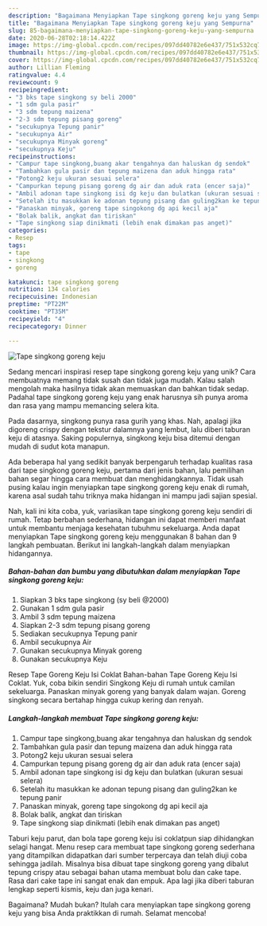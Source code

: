 ```yaml
---
description: "Bagaimana Menyiapkan Tape singkong goreng keju yang Sempurna"
title: "Bagaimana Menyiapkan Tape singkong goreng keju yang Sempurna"
slug: 85-bagaimana-menyiapkan-tape-singkong-goreng-keju-yang-sempurna
date: 2020-06-28T02:18:14.422Z
image: https://img-global.cpcdn.com/recipes/097dd40782e6e437/751x532cq70/tape-singkong-goreng-keju-foto-resep-utama.jpg
thumbnail: https://img-global.cpcdn.com/recipes/097dd40782e6e437/751x532cq70/tape-singkong-goreng-keju-foto-resep-utama.jpg
cover: https://img-global.cpcdn.com/recipes/097dd40782e6e437/751x532cq70/tape-singkong-goreng-keju-foto-resep-utama.jpg
author: Lillian Fleming
ratingvalue: 4.4
reviewcount: 9
recipeingredient:
- "3 bks tape singkong sy beli 2000"
- "1 sdm gula pasir"
- "3 sdm tepung maizena"
- "2-3 sdm tepung pisang goreng"
- "secukupnya Tepung panir"
- "secukupnya Air"
- "secukupnya Minyak goreng"
- "secukupnya Keju"
recipeinstructions:
- "Campur tape singkong,buang akar tengahnya dan haluskan dg sendok"
- "Tambahkan gula pasir dan tepung maizena dan aduk hingga rata"
- "Potong2 keju ukuran sesuai selera"
- "Campurkan tepung pisang goreng dg air dan aduk rata (encer saja)"
- "Ambil adonan tape singkong isi dg keju dan bulatkan (ukuran sesuai selera)"
- "Setelah itu masukkan ke adonan tepung pisang dan guling2kan ke tepung panir"
- "Panaskan minyak, goreng tape singokong dg api kecil aja"
- "Bolak balik, angkat dan tiriskan"
- "Tape singkong siap dinikmati (lebih enak dimakan pas anget)"
categories:
- Resep
tags:
- tape
- singkong
- goreng

katakunci: tape singkong goreng 
nutrition: 134 calories
recipecuisine: Indonesian
preptime: "PT22M"
cooktime: "PT35M"
recipeyield: "4"
recipecategory: Dinner

---
```



![Tape singkong goreng keju](https://img-global.cpcdn.com/recipes/097dd40782e6e437/751x532cq70/tape-singkong-goreng-keju-foto-resep-utama.jpg)

Sedang mencari inspirasi resep tape singkong goreng keju yang unik? Cara membuatnya memang tidak susah dan tidak juga mudah. Kalau salah mengolah maka hasilnya tidak akan memuaskan dan bahkan tidak sedap. Padahal tape singkong goreng keju yang enak harusnya sih punya aroma dan rasa yang mampu memancing selera kita.

Pada dasarnya, singkong punya rasa gurih yang khas. Nah, apalagi jika digoreng crispy dengan tekstur dalamnya yang lembut, lalu diberi taburan keju di atasnya. Saking populernya, singkong keju bisa ditemui dengan mudah di sudut kota manapun.

Ada beberapa hal yang sedikit banyak berpengaruh terhadap kualitas rasa dari tape singkong goreng keju, pertama dari jenis bahan, lalu pemilihan bahan segar hingga cara membuat dan menghidangkannya. Tidak usah pusing kalau ingin menyiapkan tape singkong goreng keju enak di rumah, karena asal sudah tahu triknya maka hidangan ini mampu jadi sajian spesial.


Nah, kali ini kita coba, yuk, variasikan tape singkong goreng keju sendiri di rumah. Tetap berbahan sederhana, hidangan ini dapat memberi manfaat untuk membantu menjaga kesehatan tubuhmu sekeluarga. Anda dapat menyiapkan Tape singkong goreng keju menggunakan 8 bahan dan 9 langkah pembuatan. Berikut ini langkah-langkah dalam menyiapkan hidangannya.

<!--inarticleads1-->

##### Bahan-bahan dan bumbu yang dibutuhkan dalam menyiapkan Tape singkong goreng keju:

1. Siapkan 3 bks tape singkong (sy beli @2000)
1. Gunakan 1 sdm gula pasir
1. Ambil 3 sdm tepung maizena
1. Siapkan 2-3 sdm tepung pisang goreng
1. Sediakan secukupnya Tepung panir
1. Ambil secukupnya Air
1. Gunakan secukupnya Minyak goreng
1. Gunakan secukupnya Keju


Resep Tape Goreng Keju Isi Coklat Bahan-bahan Tape Goreng Keju Isi Coklat. Yuk, coba bikin sendiri Singkong Keju di rumah untuk camilan sekeluarga. Panaskan minyak goreng yang banyak dalam wajan. Goreng singkong secara bertahap hingga cukup kering dan renyah. 

<!--inarticleads2-->

##### Langkah-langkah membuat Tape singkong goreng keju:

1. Campur tape singkong,buang akar tengahnya dan haluskan dg sendok
1. Tambahkan gula pasir dan tepung maizena dan aduk hingga rata
1. Potong2 keju ukuran sesuai selera
1. Campurkan tepung pisang goreng dg air dan aduk rata (encer saja)
1. Ambil adonan tape singkong isi dg keju dan bulatkan (ukuran sesuai selera)
1. Setelah itu masukkan ke adonan tepung pisang dan guling2kan ke tepung panir
1. Panaskan minyak, goreng tape singokong dg api kecil aja
1. Bolak balik, angkat dan tiriskan
1. Tape singkong siap dinikmati (lebih enak dimakan pas anget)


Taburi keju parut, dan bola tape goreng keju isi coklatpun siap dihidangkan selagi hangat. Menu resep cara membuat tape singkong goreng sederhana yang ditampilkan didapatkan dari sumber terpercaya dan telah diuji coba sehingga jadilah. Misalnya bisa dibuat tape singkong goreng yang dibalut tepung crispy atau sebagai bahan utama membuat bolu dan cake tape. Rasa dari cake tape ini sangat enak dan empuk. Apa lagi jika diberi taburan lengkap seperti kismis, keju dan juga kenari. 

Bagaimana? Mudah bukan? Itulah cara menyiapkan tape singkong goreng keju yang bisa Anda praktikkan di rumah. Selamat mencoba!
